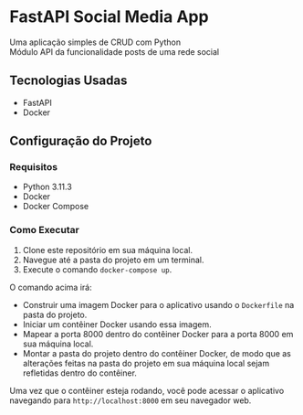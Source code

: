 # FastAPI Social Media App

Uma aplicação simples de CRUD com Python <br/>
Módulo API da funcionalidade posts de uma rede social

## Tecnologias Usadas

* FastAPI
* Docker

## Configuração do Projeto

### Requisitos

* Python 3.11.3
* Docker
* Docker Compose

### Como Executar

1. Clone este repositório em sua máquina local.
2. Navegue até a pasta do projeto em um terminal.
3. Execute o comando `docker-compose up`.

O comando acima irá:

* Construir uma imagem Docker para o aplicativo usando o `Dockerfile` na pasta do projeto.
* Iniciar um contêiner Docker usando essa imagem.
* Mapear a porta 8000 dentro do contêiner Docker para a porta 8000 em sua máquina local.
* Montar a pasta do projeto dentro do contêiner Docker, de modo que as alterações feitas na pasta do projeto em sua máquina local sejam refletidas dentro do contêiner.

Uma vez que o contêiner esteja rodando, você pode acessar o aplicativo navegando para `http://localhost:8000` em seu navegador web.